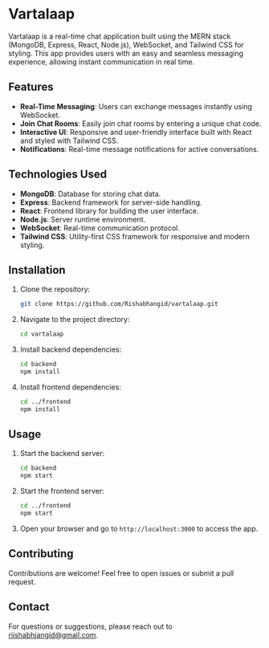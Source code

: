 # Vartalaap

Vartalaap is a real-time chat application built using the MERN stack (MongoDB, Express, React, Node.js), WebSocket, and Tailwind CSS for styling. This app provides users with an easy and seamless messaging experience, allowing instant communication in real time.

## Features

- **Real-Time Messaging**: Users can exchange messages instantly using WebSocket.
- **Join Chat Rooms**: Easily join chat rooms by entering a unique chat code.
- **Interactive UI**: Responsive and user-friendly interface built with React and styled with Tailwind CSS.
- **Notifications**: Real-time message notifications for active conversations.

## Technologies Used

- **MongoDB**: Database for storing chat data.
- **Express**: Backend framework for server-side handling.
- **React**: Frontend library for building the user interface.
- **Node.js**: Server runtime environment.
- **WebSocket**: Real-time communication protocol.
- **Tailwind CSS**: Utility-first CSS framework for responsive and modern styling.

## Installation

1. Clone the repository:
    ```bash
    git clone https://github.com/Rishabhangid/vartalaap.git
    ```
2. Navigate to the project directory:
    ```bash
    cd vartalaap
    ```
3. Install backend dependencies:
    ```bash
    cd backend
    npm install
    ```
4. Install frontend dependencies:
    ```bash
    cd ../frontend
    npm install
    ```

## Usage

1. Start the backend server:
    ```bash
    cd backend
    npm start
    ```
2. Start the frontend server:
    ```bash
    cd ../frontend
    npm start
    ```
3. Open your browser and go to `http://localhost:3000` to access the app.

## Contributing

Contributions are welcome! Feel free to open issues or submit a pull request.


## Contact

For questions or suggestions, please reach out to [riishabhjangid@gmail.com](mailto:riishabhjangid@gmail.com).
